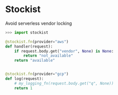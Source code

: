 # Stockist

Avoid serverless vendor locking

```python
>>> import stockist

@stockist.fn(provider="aws")
def handler(request):
    if request.body.get("vendor", None) is None:
        return "not_available"
    return "available"


@stockist.fn(provider="gcp")
def log(request):
    # my_logging_fn(request.body.get("q", None))
    return 1
```
